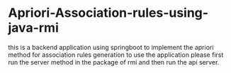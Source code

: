 # Apriori-Association-rules-using-java-rmi
this is a backend application using springboot to implement the apriori method for association rules generation
to use the application please first run the server method in the package of rmi
and then run the api server.
